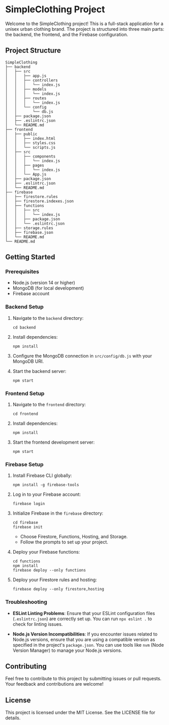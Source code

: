 # SimpleClothing Project

Welcome to the SimpleClothing project! This is a full-stack application for a unisex urban clothing brand. The project is structured into three main parts: the backend, the frontend, and the Firebase configuration.

## Project Structure

```
SimpleClothing
├── backend
│   ├── src
│   │   ├── app.js
│   │   ├── controllers
│   │   │   └── index.js
│   │   ├── models
│   │   │   └── index.js
│   │   ├── routes
│   │   │   └── index.js
│   │   └── config
│   │       └── db.js
│   ├── package.json
│   ├── .eslintrc.json
│   └── README.md
├── frontend
│   ├── public
│   │   ├── index.html
│   │   ├── styles.css
│   │   └── scripts.js
│   ├── src
│   │   ├── components
│   │   │   └── index.js
│   │   ├── pages
│   │   │   └── index.js
│   │   └── App.js
│   ├── package.json
│   ├── .eslintrc.json
│   └── README.md
├── firebase
│   ├── firestore.rules
│   ├── firestore.indexes.json
│   ├── functions
│   │   ├── src
│   │   │   └── index.js
│   │   ├── package.json
│   │   └── .eslintrc.json
│   ├── storage.rules
│   ├── firebase.json
│   └── README.md
└── README.md
```

## Getting Started

### Prerequisites

- Node.js (version 14 or higher)
- MongoDB (for local development)
- Firebase account

### Backend Setup

1. Navigate to the `backend` directory:
   ```
   cd backend
   ```

2. Install dependencies:
   ```
   npm install
   ```

3. Configure the MongoDB connection in `src/config/db.js` with your MongoDB URI.

4. Start the backend server:
   ```
   npm start
   ```

### Frontend Setup

1. Navigate to the `frontend` directory:
   ```
   cd frontend
   ```

2. Install dependencies:
   ```
   npm install
   ```

3. Start the frontend development server:
   ```
   npm start
   ```

### Firebase Setup

1. Install Firebase CLI globally:
   ```
   npm install -g firebase-tools
   ```

2. Log in to your Firebase account:
   ```
   firebase login
   ```

3. Initialize Firebase in the `firebase` directory:
   ```
   cd firebase
   firebase init
   ```

   - Choose Firestore, Functions, Hosting, and Storage.
   - Follow the prompts to set up your project.

4. Deploy your Firebase functions:
   ```
   cd functions
   npm install
   firebase deploy --only functions
   ```

5. Deploy your Firestore rules and hosting:
   ```
   firebase deploy --only firestore,hosting
   ```

### Troubleshooting

- **ESLint Linting Problems**: Ensure that your ESLint configuration files (`.eslintrc.json`) are correctly set up. You can run `npx eslint .` to check for linting issues.
  
- **Node.js Version Incompatibilities**: If you encounter issues related to Node.js versions, ensure that you are using a compatible version as specified in the project's `package.json`. You can use tools like `nvm` (Node Version Manager) to manage your Node.js versions.

## Contributing

Feel free to contribute to this project by submitting issues or pull requests. Your feedback and contributions are welcome!

## License

This project is licensed under the MIT License. See the LICENSE file for details.